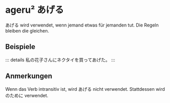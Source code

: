 ---
---
# ageru² あげる

あげる wird verwendet, wenn jemand etwas für jemanden tut. Die Regeln bleiben die gleichen.

## Beispiele

::: details 私の花子さんにネクタイを買ってあげた。
:::

## Anmerkungen

Wenn das Verb intransitiv ist, wird あげる nicht verwendet. Stattdessen wird のために verwendet.
